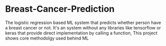 # Breast-Cancer-Prediction
The logistic regression based ML system that predicts whether person have a breast cancer or not. It's an system without any libraries like tensorflow or keras that provide direct implementation by calling a function, This project shows core methodolgy used behind ML
